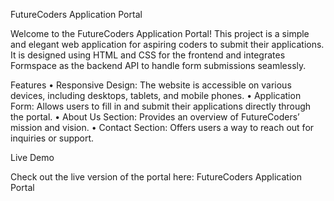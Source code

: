 FutureCoders Application Portal

Welcome to the FutureCoders Application Portal! This project is a simple and elegant web application for aspiring coders to submit their applications. It is designed using HTML and CSS for the frontend and integrates Formspace as the backend API to handle form submissions seamlessly.

Features
	•	Responsive Design: The website is accessible on various devices, including desktops, tablets, and mobile phones.
	•	Application Form: Allows users to fill in and submit their applications directly through the portal.
	•	About Us Section: Provides an overview of FutureCoders’ mission and vision.
	•	Contact Section: Offers users a way to reach out for inquiries or support.

Live Demo

Check out the live version of the portal here: FutureCoders Application Portal
